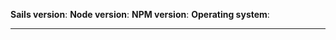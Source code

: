 <!--
================================================
FIRST THINGS FIRST: please fill out the following info 
(Don't change text between **) 
================================================
-->

**Sails version**:
**Node version**:
**NPM version**:
**Operating system**:
<hr/>

<!-- 
================================================
IMPORTANT - Read Carefully (Sailsbot will know if you don't)!  
================================================

Before you submit an issue for Sails, please make sure you have read the issue contribution guide (http://bit.ly/sails-issue-guide) carefully, and then verify the following by typing an X in between each set of [ ] brackets below (don't make any other changes to the text!):

### BEGIN PLEDGE ###
- [ ] I am experiencing a concrete technical issue with Sails (ideas and feature proposals should follow the guide for proposing features and enhancements (http://bit.ly/sails-feature-guide), which involves making a pull request).  If you're not 100% certain whether it's a bug or not, that's okay--you may continue.  The worst that can happen is that the issue will be closed and we'll point you in the right direction.

- [ ] I am not asking a question about how to use Sails or about whether or not Sails has a certain feature (please refer to the documentation(http://sailsjs.org), or post on http://stackoverflow.com, our Google Group (http://bit.ly/sails-google-group) or our live chat (https://gitter.im/balderdashy/sails).

- [ ] I have already searched for related issues, and found none open (if you found a related _closed_ issue, please link to it in your post).

- [ ] I am reporting _one_ issue in my post (multiple unrelated issues should be reported in multiple posts).

- [ ] My issue title is concise, on-topic and polite ("jst.js being removed from layout.ejs on lift" is good; "templates dont work" or "why is sails dumb" are not so good).

- [ ] I have tried all the following (if relevant) and my issue remains:
  - Make sure you have the right app lifted.
  - Make sure you've killed the Sails server with CTRL+C and started it again.
  - Make sure you closed any open browser tabs pointed at localhost before starting Sails.
  - Make sure you do not have any other Sails apps running in other terminal windows.
  - Make sure the app you are using to reproduce the issue has a clean node_modules/ directory, meaning:
    * no dependencies are linked (e.g. you haven't run npm link foo)
    * that you haven't made any inline changes to files in the node_modules/ folder
    * that you don't have any weird global dependency loops The easiest way to double-check any of the above, if you aren't sure, is to run: rm -rf node_modules && npm cache clear && npm install.

- [ ] If using the _master_ (development) branch of Sails, I have verified that my issue also exists with the most recent published Sails version (we welcome bug reports against code under development, we just ask that you also verify that this is a _new_ issue versus something that also exists in the published version of Sails).

and finally...
- [ ] **I can provide steps to reproduce this issue that others can follow.**

Ideally, this involves creating a new repo that demonstrates the problem (see instructions at http://bit.ly/sails-issue-repro).  Even though your issue may seem so simple to reproduce that a new repo is unnecessary, you'd be surprised how many solutions present themselves when you start from `sails new` and attempt to recreate your issue from scratch in a new app.  This ensures that the real issue isn't in your user code (a forgotten policy file, perhaps?) or in a third-party module.  If you're absolutely _convinced_ that a new repo is unnecessary, provide clear, concise and _specific_ steps to reproduce the problem in your post (not "create a model then do blueprint create").
### END PLEDGE ###

OKAY--THANKS FOR READING!  Continue posting details of your issue below. -->
